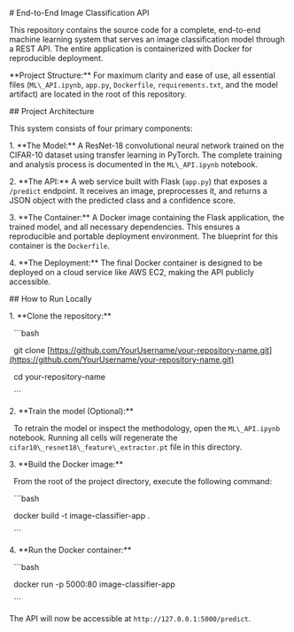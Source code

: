 \# End-to-End Image Classification API



This repository contains the source code for a complete, end-to-end machine learning system that serves an image classification model through a REST API. The entire application is containerized with Docker for reproducible deployment.



\*\*Project Structure:\*\* For maximum clarity and ease of use, all essential files (`ML\_API.ipynb`, `app.py`, `Dockerfile`, `requirements.txt`, and the model artifact) are located in the root of this repository.



\## Project Architecture



This system consists of four primary components:



1\.  \*\*The Model:\*\* A ResNet-18 convolutional neural network trained on the CIFAR-10 dataset using transfer learning in PyTorch. The complete training and analysis process is documented in the `ML\_API.ipynb` notebook.



2\.  \*\*The API:\*\* A web service built with Flask (`app.py`) that exposes a `/predict` endpoint. It receives an image, preprocesses it, and returns a JSON object with the predicted class and a confidence score.



3\.  \*\*The Container:\*\* A Docker image containing the Flask application, the trained model, and all necessary dependencies. This ensures a reproducible and portable deployment environment. The blueprint for this container is the `Dockerfile`.



4\.  \*\*The Deployment:\*\* The final Docker container is designed to be deployed on a cloud service like AWS EC2, making the API publicly accessible.



\## How to Run Locally



1\.  \*\*Clone the repository:\*\*

&nbsp;   ```bash

&nbsp;   git clone \[https://github.com/YourUsername/your-repository-name.git](https://github.com/YourUsername/your-repository-name.git)

&nbsp;   cd your-repository-name

&nbsp;   ```



2\.  \*\*Train the model (Optional):\*\*

&nbsp;   To retrain the model or inspect the methodology, open the `ML\_API.ipynb` notebook. Running all cells will regenerate the `cifar10\_resnet18\_feature\_extractor.pt` file in this directory.



3\.  \*\*Build the Docker image:\*\*

&nbsp;   From the root of the project directory, execute the following command:

&nbsp;   ```bash

&nbsp;   docker build -t image-classifier-app .

&nbsp;   ```



4\.  \*\*Run the Docker container:\*\*

&nbsp;   ```bash

&nbsp;   docker run -p 5000:80 image-classifier-app

&nbsp;   ```



The API will now be accessible at `http://127.0.0.1:5000/predict`.

